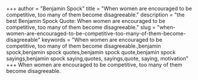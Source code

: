 +++
author = "Benjamin Spock"
title = "When women are encouraged to be competitive, too many of them become disagreeable."
description = "the best Benjamin Spock Quote: When women are encouraged to be competitive, too many of them become disagreeable."
slug = "when-women-are-encouraged-to-be-competitive-too-many-of-them-become-disagreeable"
keywords = "When women are encouraged to be competitive, too many of them become disagreeable.,benjamin spock,benjamin spock quotes,benjamin spock quote,benjamin spock sayings,benjamin spock saying,quotes, sayings,quote, saying, motivation"
+++
When women are encouraged to be competitive, too many of them become disagreeable.
